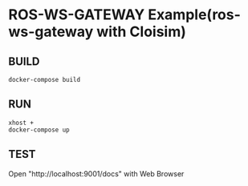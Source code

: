 # ROS-WS-GATEWAY Example(ros-ws-gateway with Cloisim)

## BUILD
```
docker-compose build
```
## RUN
```
xhost +
docker-compose up
```

## TEST
Open "http://localhost:9001/docs" with Web Browser
